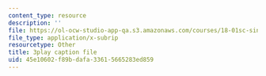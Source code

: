 ```yaml
---
content_type: resource
description: ''
file: https://ol-ocw-studio-app-qa.s3.amazonaws.com/courses/18-01sc-single-variable-calculus-fall-2010/45e10602f89bdafa33615665283ed859_-MI0b4h3rS0.srt
file_type: application/x-subrip
resourcetype: Other
title: 3play caption file
uid: 45e10602-f89b-dafa-3361-5665283ed859
---
```


